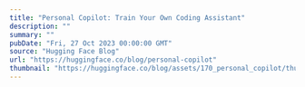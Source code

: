 ```yaml
---
title: "Personal Copilot: Train Your Own Coding Assistant"
description: ""
summary: ""
pubDate: "Fri, 27 Oct 2023 00:00:00 GMT"
source: "Hugging Face Blog"
url: "https://huggingface.co/blog/personal-copilot"
thumbnail: "https://huggingface.co/blog/assets/170_personal_copilot/thumbnail.png"
---
```


